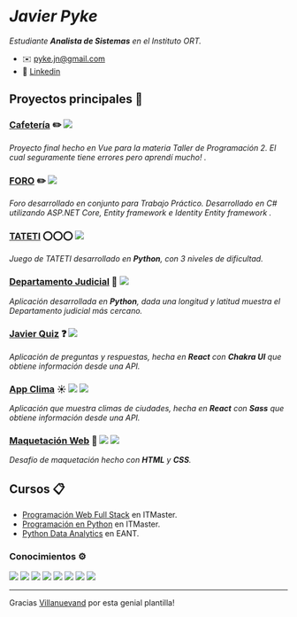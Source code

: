 # _Javier Pyke_ 

_Estudiante **Analista de Sistemas** en el Instituto ORT._

* ✉️ pyke.jn@gmail.com
* 🔨 [Linkedin](https://www.linkedin.com/in/javierpyke/)

## Proyectos principales 🚀

### [Cafetería](https://github.com/javierpyke/cafeteria) :pencil2: ![](https://img.shields.io/badge/%3E-Vue-green)
_Proyecto final hecho en Vue para la materia Taller de Programación 2. El cual seguramente tiene errores pero aprendí mucho! ._


### [FORO](https://github.com/javierpyke/Foro-TP) :pencil2: ![](https://img.shields.io/badge/%3E-.NET-green)
_Foro desarrollado en conjunto para Trabajo Práctico. Desarrollado en C# utilizando ASP.NET Core, Entity framework e Identity Entity framework ._


### [TATETI](https://github.com/javierpyke/Tateti_Autonomo) ⭕⭕⭕ ![](https://img.shields.io/badge/%3E-Python-blue)
_Juego de TATETI desarrollado en ***Python***, con 3 niveles de dificultad._

### [Departamento Judicial](https://github.com/javierpyke/Departamento_judicial) 🏣 ![](https://img.shields.io/badge/%3E-Python-blue)
_Aplicación desarrollada en ***Python***, dada una longitud y latitud muestra el Departamento judicial más cercano._

### [Javier Quiz](https://github.com/javierpyke/blackbox-vision-challenge) ❓ ![](https://img.shields.io/badge/%3E-React-blue)
_Aplicación de preguntas y respuestas, hecha en ***React*** con ***Chakra UI*** que obtiene información desde una API._

### [App Clima](https://github.com/javierpyke/app-clima) ☀️ ![](https://img.shields.io/badge/%3E-React-blue) ![](https://img.shields.io/badge/%3E-Sass-ff69ba)
_Aplicación que muestra climas de ciudades, hecha en ***React*** con ***Sass*** que obtiene información desde una API._

### [Maquetación Web](https://github.com/javierpyke/axlot-challenger) 📐 ![](https://img.shields.io/badge/%3E-HTML-important) ![](https://img.shields.io/badge/%3E-CSS-blue)
_Desafío de maquetación hecho con ***HTML*** y ***CSS***._

## Cursos 📋

* [Programación Web Full Stack](https://www.itmaster.com.ar/carreras/programador-web) en ITMaster.
* [Programación en Python](https://www.itmaster.com.ar/cursos/curso-python) en ITMaster.
* [Python Data Analytics](https://eant.tech/escuela-de-ciencias-de-datos/programas/python-data-analytics) en EANT.

### Conocimientos ⚙️
![](https://img.shields.io/badge/%3E-React-blue) ![](https://img.shields.io/badge/%3E-NodeJs-succes) ![](https://img.shields.io/badge/%3E-JavaScript-yellow) ![](https://img.shields.io/badge/%3E-HTML-important) ![](https://img.shields.io/badge/%3E-CSS-blue) ![](https://img.shields.io/badge/%3E-Sass-ff69ba) ![](https://img.shields.io/badge/%3E-Python-blue) ![](https://img.shields.io/badge/%3E-Pandas-9cf)


---
Gracias [Villanuevand](https://github.com/Villanuevand) por esta genial plantilla!
